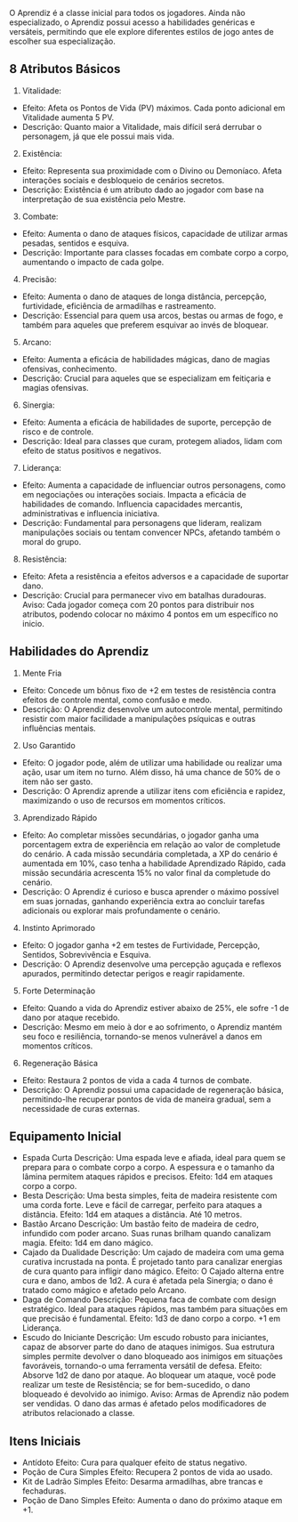 O Aprendiz é a classe inicial para todos os jogadores. Ainda não especializado, o Aprendiz possui acesso a habilidades genéricas e versáteis, permitindo que ele explore diferentes estilos de jogo antes de escolher sua especialização.
## 8 Atributos Básicos
1. Vitalidade:
- Efeito: Afeta os Pontos de Vida (PV) máximos. Cada ponto adicional em Vitalidade aumenta 5 PV.
- Descrição: Quanto maior a Vitalidade, mais difícil será derrubar o personagem, já que ele possui mais vida.
2. Existência:
- Efeito: Representa sua proximidade com o Divino ou Demoníaco. Afeta interações sociais e desbloqueio de cenários secretos.
- Descrição: Existência é um atributo dado ao jogador com base na interpretação de sua existência pelo Mestre.
3. Combate:
- Efeito: Aumenta o dano de ataques físicos, capacidade de utilizar armas pesadas, sentidos e esquiva.
- Descrição: Importante para classes focadas em combate corpo a corpo, aumentando o impacto de cada golpe.
4. Precisão:
- Efeito: Aumenta o dano de ataques de longa distância, percepção, furtividade, eficiência de armadilhas e rastreamento.
- Descrição: Essencial para quem usa arcos, bestas ou armas de fogo, e também para aqueles que preferem esquivar ao invés de bloquear.
5. Arcano:
- Efeito: Aumenta a eficácia de habilidades mágicas, dano de magias ofensivas, conhecimento.
- Descrição: Crucial para aqueles que se especializam em feitiçaria e magias ofensivas.
6. Sinergia:
- Efeito: Aumenta a eficácia de habilidades de suporte, percepção de risco e de controle.
- Descrição: Ideal para classes que curam, protegem aliados, lidam com efeito de status positivos e negativos.
7. Liderança:
- Efeito: Aumenta a capacidade de influenciar outros personagens, como em negociações ou interações sociais. Impacta a eficácia de habilidades de comando. Influencia capacidades mercantis, administrativas e influencia iniciativa.
- Descrição: Fundamental para personagens que lideram, realizam manipulações sociais ou tentam convencer NPCs, afetando também o moral do grupo.
8. Resistência:
- Efeito: Afeta a resistência a efeitos adversos e a capacidade de suportar dano.
- Descrição: Crucial para permanecer vivo em batalhas duradouras.
Aviso: Cada jogador começa com 20 pontos para distribuir nos atributos, podendo colocar no máximo 4 pontos em um específico no inicio. 

## Habilidades do Aprendiz
1. Mente Fria
- Efeito: Concede um bônus fixo de +2 em testes de resistência contra efeitos de controle mental, como confusão e medo.
- Descrição: O Aprendiz desenvolve um autocontrole mental, permitindo resistir com maior facilidade a manipulações psíquicas e outras influências mentais.
2. Uso Garantido
- Efeito: O jogador pode, além de utilizar uma habilidade ou realizar uma ação, usar um item no turno. Além disso, há uma chance de 50% de o item não ser gasto.
- Descrição: O Aprendiz aprende a utilizar itens com eficiência e rapidez, maximizando o uso de recursos em momentos críticos.
3. Aprendizado Rápido
- Efeito: Ao completar missões secundárias, o jogador ganha uma porcentagem extra de experiência em relação ao valor de completude do cenário. A cada missão secundária completada, a XP do cenário é aumentada em 10%, caso tenha a habilidade Aprendizado Rápido, cada missão secundária acrescenta 15% no valor final da completude do cenário.
- Descrição: O Aprendiz é curioso e busca aprender o máximo possível em suas jornadas, ganhando experiência extra ao concluir tarefas adicionais ou explorar mais profundamente o cenário.
4. Instinto Aprimorado
- Efeito: O jogador ganha +2 em testes de Furtividade, Percepção, Sentidos, Sobrevivência e Esquiva.
- Descrição: O Aprendiz desenvolve uma percepção aguçada e reflexos apurados, permitindo detectar perigos e reagir rapidamente.
5. Forte Determinação
- Efeito: Quando a vida do Aprendiz estiver abaixo de 25%, ele sofre -1 de dano por ataque recebido.
- Descrição: Mesmo em meio à dor e ao sofrimento, o Aprendiz mantém seu foco e resiliência, tornando-se menos vulnerável a danos em momentos críticos.
6. Regeneração Básica
- Efeito: Restaura 2 pontos de vida a cada 4 turnos de combate.
- Descrição: O Aprendiz possui uma capacidade de regeneração básica, permitindo-lhe recuperar pontos de vida de maneira gradual, sem a necessidade de curas externas.

## Equipamento Inicial
- Espada Curta
	Descrição: Uma espada leve e afiada, ideal para quem se prepara para o combate corpo a corpo. A espessura e o tamanho da lâmina permitem ataques rápidos e precisos.
	Efeito: 1d4 em ataques corpo a corpo.
- Besta
	Descrição: Uma besta simples, feita de madeira resistente com uma corda forte. Leve e fácil de carregar, perfeito para ataques a distância.
	Efeito: 1d4 em ataques a distância. Até 10 metros.
- Bastão Arcano
	Descrição: Um bastão feito de madeira de cedro, infundido com poder arcano. Suas runas brilham quando canalizam magia.
	Efeito: 1d4 em dano mágico.
- Cajado da Dualidade
	Descrição: Um cajado de madeira com uma gema curativa incrustada na ponta. É projetado tanto para canalizar energias de cura quanto para infligir dano mágico.
	Efeito: O Cajado alterna entre cura e dano, ambos de 1d2. A cura é afetada pela Sinergia; o dano é tratado como mágico e afetado pelo Arcano.
- Daga de Comando
	Descrição: Pequena faca de combate com design estratégico. Ideal para ataques rápidos, mas também para situações em que precisão é fundamental.
	Efeito: 1d3 de dano corpo a corpo. +1 em Liderança.
- Escudo do Iniciante
	Descrição: Um escudo robusto para iniciantes, capaz de absorver parte do dano de ataques inimigos. Sua estrutura simples permite devolver o dano bloqueado aos inimigos em situações favoráveis, tornando-o uma ferramenta versátil de defesa.
	Efeito: Absorve 1d2 de dano por ataque. Ao bloquear um ataque, você pode realizar um teste de Resistência; se for bem-sucedido, o dano bloqueado é devolvido ao inimigo.
Aviso: Armas de Aprendiz não podem ser vendidas. O dano das armas é afetado pelos modificadores de atributos relacionado a classe.
## Itens Iniciais
- Antídoto
	Efeito: Cura para qualquer efeito de status negativo.
- Poção de Cura Simples
	Efeito: Recupera 2 pontos de vida ao usado.
- Kit de Ladrão Simples
	Efeito: Desarma armadilhas, abre trancas e fechaduras.
- Poção de Dano Simples
	Efeito: Aumenta o dano do próximo ataque em +1.